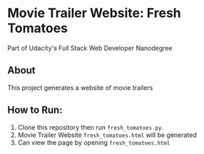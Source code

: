 # Movie Trailer Website: Fresh Tomatoes

Part of Udacity's Full Stack Web Developer Nanodegree 

## About

This project generates a website of movie trailers

## How to Run:

1. Clone this repository then run `fresh_tomatoes.py`. 
2. Movie Trailer Website `fresh_tomatoes.html` will be generated
3. Can view the page by opening `fresh_tomatoes.html` 
